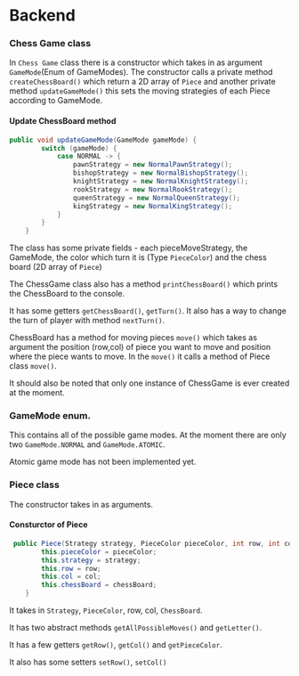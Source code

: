 # Backend
### Chess Game class
In ``Chess Game`` class there is a constructor which takes in as argument ``GameMode``(Enum of GameModes).
The constructor calls a private method ``createChessBoard()`` which return a 2D array of ``Piece`` and another private method
``updateGameMode()`` this sets the moving strategies of each Piece according to GameMode.
#### Update ChessBoard method
```java
public void updateGameMode(GameMode gameMode) {
        switch (gameMode) {
            case NORMAL -> {
                pawnStrategy = new NormalPawnStrategy();
                bishopStrategy = new NormalBishopStrategy();
                knightStrategy = new NormalKnightStrategy();
                rookStrategy = new NormalRookStrategy();
                queenStrategy = new NormalQueenStrategy();
                kingStrategy = new NormalKingStrategy();
            }
        }
    }
```

The class has some private fields - each pieceMoveStrategy, the GameMode, the color which turn it is (Type ``PieceColor``) and the chess board (2D array of ``Piece``)

The ChessGame class also has a method ``printChessBoard()`` which prints the ChessBoard to the console.

It has some getters ``getChessBoard()``, ``getTurn()``. It also has a way to change the turn of player with method ``nextTurn()``.

ChessBoard has a method for moving pieces ``move()`` which takes as argument the position (row,col) of piece you want to move and position where the piece wants to move.
In the ``move()`` it calls a method of Piece class ``move()``.

It should also be noted that only one instance of ChessGame is ever created at the moment.


### GameMode enum.
This contains all of the possible game modes. At the moment there are only two ``GameMode.NORMAL`` and ``GameMode.ATOMIC``.

Atomic game mode has not been implemented yet.

### Piece class
The constructor takes in as arguments. 

#### Consturctor of Piece
```java
 public Piece(Strategy strategy, PieceColor pieceColor, int row, int col, ChessBoard chessBoard) {
        this.pieceColor = pieceColor;
        this.strategy = strategy;
        this.row = row;
        this.col = col;
        this.chessBoard = chessBoard;
    }
```
It takes in ``Strategy``, ``PieceColor``, row, col, ``ChessBoard``.

It has two abstract methods ``getAllPossibleMoves()`` and ``getLetter()``.

It has a few getters ``getRow()``, ``getCol()`` and ``getPieceColor``.

It also has some setters ``setRow()``, ``setCol()``

